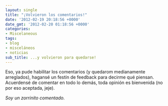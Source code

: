 ```yaml
---
layout: single
title: "¡Volvieron los comentarios!"
date: '2012-02-19 20:18:56 +0000'
date_gmt: '2012-02-20 01:18:56 +0000'
categories:
- Miscelaneous
tags:
- blog
- misceláneos
- noticias
sub_title: ...y volvieron para quedarse!
---
```


Eso, ya pude habilitar los comentarios (y quedarom medianamente arreglados), hagansé un festín de feedback para decirme qué piensan. Acuerdensé de comentar en todo lo demás, toda opinión es bienvenida (no por eso aceptada, jeje).

_Soy un zorrinito comentado._
